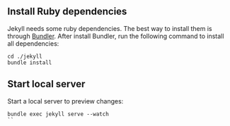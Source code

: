 ## Install Ruby dependencies

Jekyll needs some ruby dependencies. The best way to install them is through [Bundler](https://bundler.io/). After install Bundler, run the following command to install all dependencies:

```
cd ./jekyll
bundle install
```

## Start local server

Start a local server to preview changes:

```
bundle exec jekyll serve --watch
``
